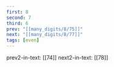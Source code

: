 ```yaml
---
first: 8
second: 7
third: 6
prev: "[[many_digits/8/75]]"
next: "[[many_digits/8/77]]"
tags: [even]
---
```

prev2-in-text: [[74]]
next2-in-text: [[78]]
